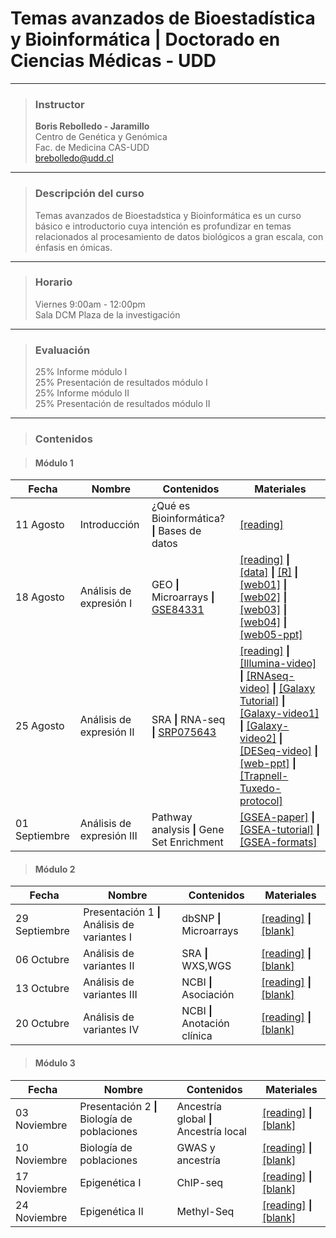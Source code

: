 # Temas avanzados de Bioestadística y Bioinformática | Doctorado en Ciencias Médicas - UDD


-----

> ### Instructor  
> **Boris Rebolledo - Jaramillo**   
Centro de Genética y Genómica  
Fac. de Medicina CAS-UDD  
[brebolledo@udd.cl](mailto:brebolledo@udd.cl?Subject=Bioestadistica) 

----

> ### Descripción del curso
> Temas avanzados de Bioestadstica y Bioinformática es un curso básico e introductorio cuya intención es profundizar en temas relacionados al procesamiento de datos biológicos a gran escala, con énfasis en ómicas.

----

> ### Horario
> Viernes 9:00am - 12:00pm  
Sala DCM Plaza de la investigación

----
> ### Evaluación
> 25% Informe módulo I  
25% Presentación de resultados módulo I  
25% Informe módulo II  
25% Presentación de resultados módulo II
----
> ### Contenidos

>#### Módulo 1
Fecha | Nombre | Contenidos| Materiales
------|--------|-----------|-----------
11 Agosto|Introducción|¿Qué es Bioinformática? **\|** Bases de datos|[\[reading\]](https://www.ncbi.nlm.nih.gov/pmc/articles/PMC4408859/pdf/fgene-06-00164.pdf)
18 Agosto|Análisis de expresión I|GEO **\|** Microarrays **\|** [GSE84331](https://www.ncbi.nlm.nih.gov/geo/query/acc.cgi?acc=GSE84331)|[\[reading\]](https://www.ncbi.nlm.nih.gov/pmc/articles/PMC5126381/pdf/zjv11259.pdf) **\|** [\[data\]](https://www.ncbi.nlm.nih.gov/geo/download/?acc=GSE84331&format=file) **\|** [\[R\]](https://drive.google.com/open?id=0B429OUPeeFidaU55UHNDSGVrNjA) **\|** [\[web01\]](http://jura.wi.mit.edu/bio/education/bioinfo2007/arrays/) **\|** [\[web02\]](http://journals.plos.org/plosone/article?id=10.1371/journal.pone.0050986) **\|** [\[web03\]](https://en.wikipedia.org/w/index.php?title=DNA_microarray&oldid=793812117) **\|** [\[web04\]](http://bitesizebio.com/7463/how-dna-microarrays-are-built/) **\|** [\[web05-ppt\]](http://www.ogic.ca/projects/SCNcourse/course_units/unit1/lecture/Introduction%20to%20Affymetrix%20Microarrays.ppt)
25 Agosto|Análisis de expresión II|SRA **\|** RNA-seq **\|** [SRP075643](https://www.ncbi.nlm.nih.gov/sra?linkname=bioproject_sra_all&from_uid=322613) | [\[reading\]](https://www.ncbi.nlm.nih.gov/pmc/articles/PMC4928811/pdf/pone.0157290.pdf) **\|** [\[Illumina-video\]](https://www.youtube.com/watch?v=womKfikWlxM) **\|** [\[RNAseq-video\]](https://www.youtube.com/watch?v=O4bBZ_UOcK8) **\|** [\[Galaxy Tutorial\]](https://galaxyproject.org/tutorials/rb_rnaseq/) **\|** [\[Galaxy-video1\]](https://vimeo.com/131811959) **\|** [\[Galaxy-video2\]](https://vimeo.com/131811982) **\|** [\[DESeq-video\]](https://www.youtube.com/watch?v=EJ0MQf7_O4U) **\|** [\[web-ppt\]](http://uppnex.se/twiki/pub/Courses/NgsIntro1412/Schedule/IntroductionNGS_Dec2014.ppt) **\|** [\[Trapnell-Tuxedo-protocol\]](http://cole-trapnell-lab.github.io/pdfs/papers/trapnell-tuxedo-protocol.pdf)
01 Septiembre|Análisis de expresión III| Pathway analysis **\|** Gene Set Enrichment |[\[GSEA-paper\]](https://www.ncbi.nlm.nih.gov/pmc/articles/PMC1239896/pdf/pnas-0506580102.pdf) **\|** [\[GSEA-tutorial\]](http://software.broadinstitute.org/gsea/doc/desktop_tutorial.jsp) **\|** [\[GSEA-formats\]](http://software.broadinstitute.org/cancer/software/gsea/wiki/index.php/Data_formats)

>#### Módulo 2
Fecha | Nombre | Contenidos| Materiales
------|--------|-----------|-----------
29 Septiembre|Presentación 1 **\|** Análisis de variantes I|dbSNP **\|** Microarrays|[\[reading\]]() **\|** [\[blank\]]()
06 Octubre|Análisis de variantes II|SRA **\|** WXS,WGS|[\[reading\]]() **\|** [\[blank\]]()
13 Octubre|Análisis de variantes III|NCBI **\|** Asociación|[\[reading\]]() **\|** [\[blank\]]()
20 Octubre|Análisis de variantes IV|NCBI **\|** Anotación clínica|[\[reading\]]() **\|** [\[blank\]]()

>#### Módulo 3
Fecha | Nombre | Contenidos| Materiales
------|--------|-----------|-----------
03 Noviembre|Presentación 2 **\|** Biología de poblaciones|Ancestría global **\|** Ancestría local|[\[reading\]]() **\|** [\[blank\]]()
10 Noviembre|Biología de poblaciones|GWAS y ancestría|[\[reading\]]() **\|** [\[blank\]]()
17 Noviembre|Epigenética I|ChIP-seq |[\[reading\]]() **\|** [\[blank\]]()
24 Noviembre|Epigenética II|Methyl-Seq |[\[reading\]]() **\|** [\[blank\]]()
